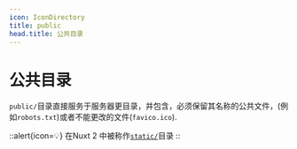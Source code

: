 ```yaml
---
icon: IconDirectory
title: public
head.title: 公共目录
---
```


# 公共目录

`public/`目录直接服务于服务器更目录，并包含，必须保留其名称的公共文件，(例如`robots.txt`)或者不能更改的文件(`favico.ico`).

::alert{icon=💡}
在Nuxt 2 中被称作[`static/`](https://nuxtjs.org/docs/directory-structure/static)目录
::
